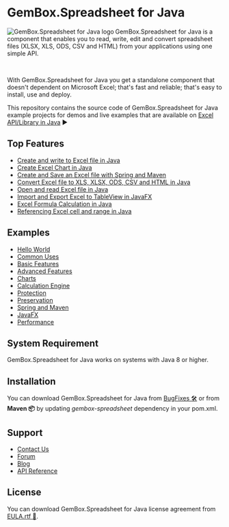 # GemBox.Spreadsheet for Java

<img src="https://www.gemboxsoftware.com/images/gbs4j-64x64.png" alt="GemBox.Spreadsheet for Java logo" align="left" />

GemBox.Spreadsheet for Java is a component that enables you to read, write, edit and convert spreadsheet files (XLSX, XLS, ODS, CSV and HTML) from your applications using one simple API.

<br/>

With GemBox.Spreadsheet for Java you get a standalone component that doesn't dependent on Microsoft Excel; that's fast and reliable; that's easy to install, use and deploy.

This repository contains the source code of GemBox.Spreadsheet for Java example projects for demos and live examples that are available on [Excel API/Library in Java](https://www.gemboxsoftware.com/spreadsheet-java/examples/java-excel-api-library/601) ▶

## Top Features

* [Create and write to Excel file in Java](https://www.gemboxsoftware.com/spreadsheet-java/examples/create-write-excel-file-in-java/402)
* [Create Excel Chart in Java](https://www.gemboxsoftware.com/spreadsheet-java/examples/java-create-excel-chart/301)
* [Create and Save an Excel file with Spring and Maven](https://www.gemboxsoftware.com/spreadsheet-java/examples/spring-maven-excel-file/5601)
* [Convert Excel file to XLS, XLSX, ODS, CSV and HTML in Java](https://www.gemboxsoftware.com/spreadsheet-java/examples/java-convert-excel-to-xls-xlsx-ods-csv-html/404)
* [Open and read Excel file in Java](https://www.gemboxsoftware.com/spreadsheet-java/examples/open-read-excel-file-in-java/401)
* [Import and Export Excel to TableView in JavaFX](https://www.gemboxsoftware.com/spreadsheet-java/examples/javafx-import-export-excel-tableview/5301)
* [Excel Formula Calculation in Java](https://www.gemboxsoftware.com/spreadsheet-java/examples/excel-formula-calculation/901)
* [Referencing Excel cell and range in Java](https://www.gemboxsoftware.com/spreadsheet-java/examples/java-excel-range/204)

## Examples

* [Hello World](https://github.com/GemBoxLtd/GemBox.Spreadsheet.Java.Examples/tree/master/src/hello-world)
* [Common Uses](https://github.com/GemBoxLtd/GemBox.Spreadsheet.Java.Examples/tree/master/src/common-uses)
* [Basic Features](https://github.com/GemBoxLtd/GemBox.Spreadsheet.Java.Examples/tree/master/src/basic-features)
* [Advanced Features](https://github.com/GemBoxLtd/GemBox.Spreadsheet.Java.Examples/tree/master/src/advanced-features)
* [Charts](https://github.com/GemBoxLtd/GemBox.Spreadsheet.Java.Examples/tree/master/src/charts)
* [Calculation Engine](https://github.com/GemBoxLtd/GemBox.Spreadsheet.Java.Examples/tree/master/src/calculation-engine)
* [Protection](https://github.com/GemBoxLtd/GemBox.Spreadsheet.Java.Examples/tree/master/src/protection)
* [Preservation](https://github.com/GemBoxLtd/GemBox.Spreadsheet.Java.Examples/tree/master/src/preservation)
* [Spring and Maven](https://github.com/GemBoxLtd/GemBox.Spreadsheet.Java.Examples/tree/master/src/spring-and-maven)
* [JavaFX](https://github.com/GemBoxLtd/GemBox.Spreadsheet.Java.Examples/tree/master/src/javafx)
* [Performance](https://github.com/GemBoxLtd/GemBox.Spreadsheet.Java.Examples/tree/master/src/performance)

## System Requirement

GemBox.Spreadsheet for Java works on systems with Java 8 or higher.

## Installation

You can download GemBox.Spreadsheet for Java from [BugFixes 🛠️](https://www.gemboxsoftware.com/spreadsheet-java/downloads/bugfixes.html) or from **Maven 📦** by updating *gembox-spreadsheet* dependency in your pom.xml.

## Support

* [Contact Us](https://support.gemboxsoftware.com/new-ticket?ticket%5Bdepartment%5D=1&ticket%5Bproduct%5D=7)
* [Forum](https://forum.gemboxsoftware.com/c/gembox-spreadsheet-java/10)
* [Blog](https://www.gemboxsoftware.com/gembox-spreadsheet-for-java)
* [API Reference](https://www.gemboxsoftware.com/spreadsheet-java/docs/introduction.html)

## License

You can download GemBox.Spreadsheet for Java license agreement from [EULA.rtf 📝](https://www.gemboxsoftware.com/EULA.rtf).
